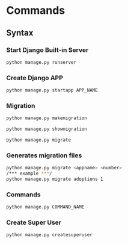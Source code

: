 # Commands

## Syntax

### Start Django Built-in Server 

```bash
python manage.py runserver
```


### Create Django APP 

```bash
python manage.py startapp APP_NAME
```

### Migration 

```bash
python manage.py makemigration
```

```bash
python manage.py showmigration
```

```bash
python manage.py migrate
```

### Generates migration files

```bash
python manage.py migrate <appname> <number>
/*** example ***/
python manage.py migrate adoptions 1
```

### Commands

```bash
python manage.py COMMAND_NAME
```

### Create Super User

```bash
python manage.py createsuperuser
```